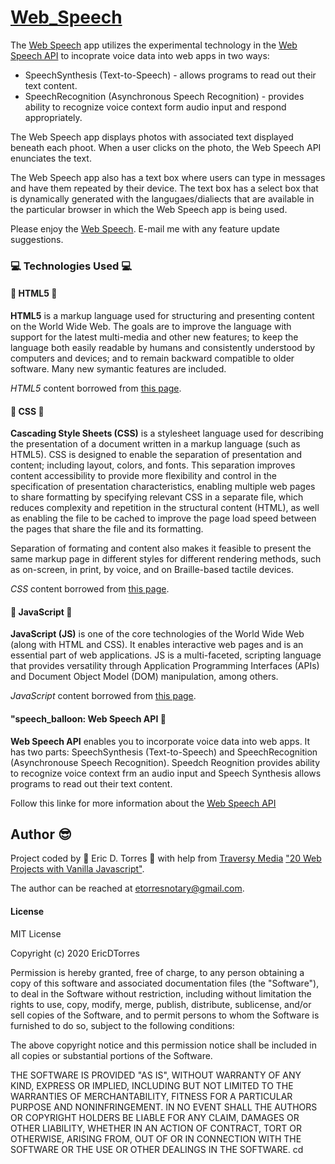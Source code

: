 # [Web_Speech](https://etorres-revature.github.io/Web_Speech/)

The [Web Speech](https://etorres-revature.github.io/Web_Speech/) app utilizes the experimental technology in the [Web Speech API](https://developer.mozilla.org/en-US/docs/Web/API/Web_Speech_API) to incoprate voice data into web apps in two ways: 
 * SpeechSynthesis (Text-to-Speech) - allows programs to read out their text content. 
 * SpeechRecognition (Asynchronous Speech Recognition) - provides ability to recognize voice context form audio input and respond appropriately. 

The Web Speech app displays photos with associated text displayed beneath each phoot.  When a user clicks on the photo, the Web Speech API enunciates the text. 

The Web Speech app also has a text box where users can type in messages and have them repeated by their device.  The text box has a select box that is dynamically generated with the langugaes/dialiects that are available in the particular browser in which the Web Speech app is being used. 

Please enjoy the [Web Speech](https://etorres-revature.github.io/Web_Speech/). E-mail me with any feature update suggestions.

### :computer: Technologies Used :computer:

#### :memo: HTML5 :memo:

**HTML5** is a markup language used for structuring and presenting content on the World Wide Web.  The goals are to improve the language with support for the latest multi-media and other new features; to keep the language both easily readable by humans and consistently understood by computers and devices; and to remain backward compatible to older software.  Many new symantic features are included.

*HTML5* content borrowed from <a target="_blank" rel="noopener noreferrer">[this page](https://en.wikipedia.org/wiki/HTML5).</a>

#### :art: CSS :art:

**Cascading Style Sheets (CSS)** is a stylesheet language used for describing the presentation of a document written in a markup language (such as HTML5).  CSS is designed to enable the separation of presentation and content; including layout, colors, and fonts.  This separation improves content accessibility to provide more flexibility and control in the specification of presentation characteristics, enabling multiple web pages to share formatting by specifying relevant CSS in a separate file, which reduces complexity and repetition in the structural content (HTML), as well as enabling the file to be cached to improve the page load speed between the pages that share the file and its formatting.

Separation of formating and content also makes it feasible to present the same markup page in different styles for different rendering methods, such as on-screen, in print, by voice, and on Braille-based tactile devices. 

*CSS* content borrowed from <a target="_blank" rel="noopener noreferrer">[this page](https://en.wikipedia.org/wiki/Cascading_Style_Sheets).</a>

#### :sparkler: JavaScript :sparkler:

**JavaScript (JS)** is one of the core technologies of the World Wide Web (along with HTML and CSS). It enables interactive web pages and is an essential part of web applications.  JS is a multi-faceted, scripting language that provides versatility through Application Programming Interfaces (APIs) and Document Object Model (DOM) manipulation, among others.

*JavaScript* content borrowed from <a target="_blank" rel="noopener noreferrer">[this page](https://en.wikipedia.org/wiki/JavaScript).</a>

#### "speech_balloon: Web Speech API :speech_balloon:

**Web Speech API** enables you to incorporate voice data into web apps.  It has two parts: SpeechSynthesis (Text-to-Speech) and SpeechRecognition (Asynchronouse Speech Recognition).  Speedch Reognition provides ability to recognize voice context frm an audio input and Speech Synthesis allows programs to read out their text content. 

Follow this linke for more information about the [Web Speech API](https://developer.mozilla.org/en-US/docs/Web/API/Web_Speech_API)

## Author :sunglasses:

Project coded by :green_heart: Eric D. Torres :green_heart: with help from [Traversy Media](https://traversymedia.com/) ["20 Web Projects with Vanilla Javascript"](https://vanillawebprojects.com/).  

The author can be reached at etorresnotary@gmail.com. 

#### License

MIT License

Copyright (c) 2020 EricDTorres

Permission is hereby granted, free of charge, to any person obtaining a copy
of this software and associated documentation files (the "Software"), to deal
in the Software without restriction, including without limitation the rights
to use, copy, modify, merge, publish, distribute, sublicense, and/or sell
copies of the Software, and to permit persons to whom the Software is
furnished to do so, subject to the following conditions:

The above copyright notice and this permission notice shall be included in all
copies or substantial portions of the Software.

THE SOFTWARE IS PROVIDED "AS IS", WITHOUT WARRANTY OF ANY KIND, EXPRESS OR
IMPLIED, INCLUDING BUT NOT LIMITED TO THE WARRANTIES OF MERCHANTABILITY,
FITNESS FOR A PARTICULAR PURPOSE AND NONINFRINGEMENT. IN NO EVENT SHALL THE
AUTHORS OR COPYRIGHT HOLDERS BE LIABLE FOR ANY CLAIM, DAMAGES OR OTHER
LIABILITY, WHETHER IN AN ACTION OF CONTRACT, TORT OR OTHERWISE, ARISING FROM,
OUT OF OR IN CONNECTION WITH THE SOFTWARE OR THE USE OR OTHER DEALINGS IN THE
SOFTWARE.
cd 